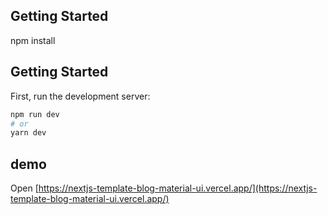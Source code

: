 
## Getting Started

npm install

## Getting Started

First, run the development server:

```bash
npm run dev
# or
yarn dev
```

## demo 
Open [https://nextjs-template-blog-material-ui.vercel.app/](https://nextjs-template-blog-material-ui.vercel.app/)

